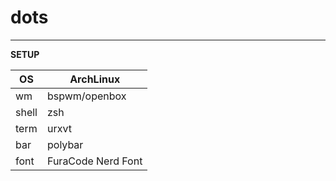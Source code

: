 # dots
-------

**SETUP**

| OS | ArchLinux |
| ------ | ------ |
| wm | bspwm/openbox |
| shell | zsh |
| term | urxvt |
| bar | polybar |
| font | FuraCode Nerd Font |